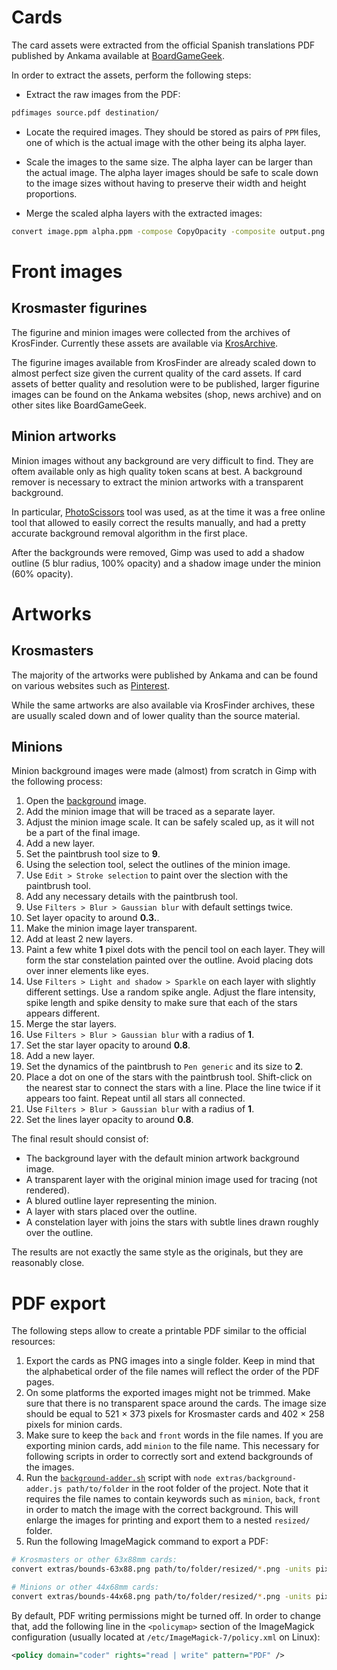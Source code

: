 # Cards

The card assets were extracted from the official Spanish translations PDF
published by Ankama available at [BoardGameGeek](https://boardgamegeek.com/boardgame/256940/krosmaster-blast/files).

In order to extract the assets, perform the following steps:

- Extract the raw images from the PDF:

```bash
pdfimages source.pdf destination/
```

- Locate the required images. They should be stored as pairs of `PPM`
  files, one of which is the actual image with the other being its alpha layer.

- Scale the images to the same size. The alpha layer can be larger than
  the actual image. The alpha layer images should be safe to scale down
  to the image sizes without having to preserve their width and height
  proportions.

- Merge the scaled alpha layers with the extracted images:

```bash
convert image.ppm alpha.ppm -compose CopyOpacity -composite output.png
```

# Front images

## Krosmaster figurines

The figurine and minion images were collected from the archives of KrosFinder.
Currently these assets are available via [KrosArchive](https://krosarchive.es/EN/seasons).

The figurine images available from KrosFinder are already scaled down
to almost perfect size given the current quality of the card assets.
If card assets of better quality and resolution were to be published,
larger figurine images can be found on the Ankama websites (shop, news
archive) and on other sites like BoardGameGeek.

## Minion artworks

Minion images without any background are very difficult to find.
They are oftem available only as high quality token scans at best.
A background remover is necessary to extract the minion artworks with
a transparent background.

In particular, [PhotoScissors](https://photoscissors.com/) tool was used,
as at the time it was a free online tool that allowed to easily correct
the results manually, and had a pretty accurate background removal algorithm
in the first place.

After the backgrounds were removed, Gimp was used to add a shadow outline
(5 blur radius, 100% opacity) and a shadow image under the minion (60% opacity).

# Artworks

## Krosmasters

The majority of the artworks were published by Ankama and can be found on
various websites such as [Pinterest](https://id.pinterest.com/esther13456/krosmaster/).

While the same artworks are also available via KrosFinder archives, these
are usually scaled down and of lower quality than the source material.

## Minions

Minion background images were made (almost) from scratch in Gimp with
the following process:

1. Open the [background](assets/img/background-minion.png) image.
1. Add the minion image that will be traced as a separate layer.
1. Adjust the minion image scale. It can be safely scaled up, as it will
   not be a part of the final image.
1. Add a new layer.
1. Set the paintbrush tool size to **9**.
1. Using the selection tool, select the outlines of the minion image.
1. Use `Edit > Stroke selection` to paint over the slection with the
   paintbrush tool.
1. Add any necessary details with the paintbrush tool.
1. Use `Filters > Blur > Gaussian blur` with default settings twice.
1. Set layer opacity to around **0.3.**.
1. Make the minion image layer transparent.
1. Add at least 2 new layers.
1. Paint a few white **1** pixel dots with the pencil tool on each layer.
   They will form the star constelation painted over the outline.
   Avoid placing dots over inner elements like eyes.
1. Use `Filters > Light and shadow > Sparkle` on each layer with slightly
   different settings. Use a random spike angle. Adjust the flare intensity,
   spike length and spike density to make sure that each of the stars
   appears different.
1. Merge the star layers.
1. Use `Filters > Blur > Gaussian blur` with a radius of **1**.
1. Set the star layer opacity to around **0.8**.
1. Add a new layer.
1. Set the dynamics of the paintbrush to `Pen generic` and its size to **2**.
1. Place a dot on one of the stars with the paintbrush tool. Shift-click on
   the nearest star to connect the stars with a line. Place the line twice
   if it appears too faint. Repeat until all stars all connected.
1. Use `Filters > Blur > Gaussian blur` with a radius of **1**.
1. Set the lines layer opacity to around **0.8**.

The final result should consist of:

- The background layer with the default minion artwork background image.
- A transparent layer with the original minion image used for tracing
  (not rendered).
- A blured outline layer representing the minion.
- A layer with stars placed over the outline.
- A constelation layer with joins the stars with subtle lines drawn roughly
  over the outline.

The results are not exactly the same style as the originals, but they are
reasonably close.

# PDF export

The following steps allow to create a printable PDF similar to the official
resources:

1. Export the cards as PNG images into a single folder. Keep in mind that
   the alphabetical order of the file names will reflect the order of the PDF
   pages.
1. On some platforms the exported images might not be trimmed. Make sure
   that there is no transparent space around the cards. The image size should
   be equal to 521 × 373 pixels for Krosmaster cards and 402 × 258 pixels
   for minion cards.
1. Make sure to keep the `back` and `front` words in the file names.
   If you are exporting minion cards, add `minion` to the file name.
   This necessary for following scripts in order to correctly sort and extend
   backgrounds of the images.
1. Run the [`background-adder.sh`](extras/background-adder.sh) script with
   `node extras/background-adder.js path/to/folder` in the root folder of the
   project. Note that it requires the file names to contain keywords such as
   `minion`, `back`, `front` in order to match the image with the correct
   background. This will enlarge the images for printing and export them
   to a nested `resized/` folder.
1. Run the following ImageMagick command to export a PDF:

```bash
# Krosmasters or other 63x88mm cards:
convert extras/bounds-63x88.png path/to/folder/resized/*.png -units pixelsperinch -density 128 path/to/output.pdf

# Minions or other 44x68mm cards:
convert extras/bounds-44x68.png path/to/folder/resized/*.png -units pixelsperinch -density 128 path/to/output.pdf
```

By default, PDF writing permissions might be turned off. In order to change
that, add the following line in the `<policymap>` section of the ImageMagick
configuration (usually located at `/etc/ImageMagick-7/policy.xml` on Linux):

```xml
<policy domain="coder" rights="read | write" pattern="PDF" />
```
